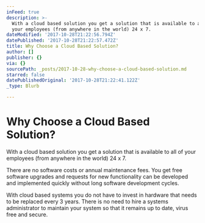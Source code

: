 ```yaml
---
inFeed: true
description: >-
  With a cloud based solution you get a solution that is available to all of
  your employees (from anywhere in the world) 24 x 7. 
dateModified: '2017-10-28T21:22:56.794Z'
datePublished: '2017-10-28T21:22:57.472Z'
title: Why Choose a Cloud Based Solution?
author: []
publisher: {}
via: {}
sourcePath: _posts/2017-10-28-why-choose-a-cloud-based-solution.md
starred: false
datePublishedOriginal: '2017-10-28T21:22:41.122Z'
_type: Blurb

---
```

# Why Choose a Cloud Based Solution?

With a cloud based solution you get a solution that is available to all of your employees (from anywhere in the world) 24 x 7\. 

There are no software costs or annual maintenance fees. You get free software upgrades and requests for new functionality can be developed and implemented quickly without long software development cycles.

With cloud based systems you do not have to invest in hardware that needs to be replaced every 3 years. There is no need to hire a systems administrator to maintain your system so that it remains up to date, virus free and secure.